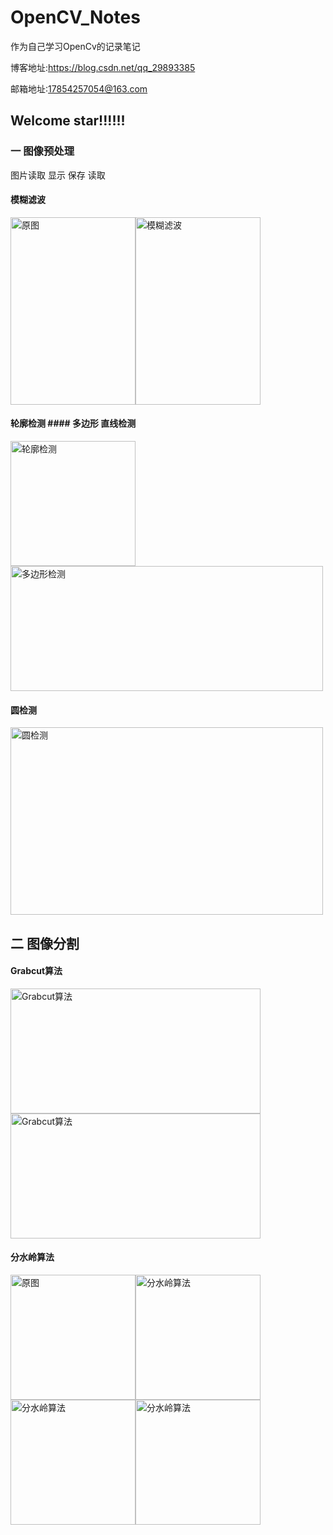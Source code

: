 # OpenCV_Notes
作为自己学习OpenCv的记录笔记

博客地址:https://blog.csdn.net/qq_29893385

邮箱地址:17854257054@163.com


## Welcome star!!!!!!

### 一 图像预处理

图片读取 显示 保存 读取 

#### 模糊滤波  
<img src="https://github.com/RenDong3/OpenCV_Notes/blob/master/1_Image%20processing/Images/person.jpg" width = "200" height = "300" alt="原图" /><img src="https://github.com/RenDong3/OpenCV_Notes/blob/master/1_Image%20processing/output_images/5.png" width = "200" height = "300" alt="模糊滤波" />

#### 轮廓检测 #### 多边形 直线检测

<img src="https://github.com/RenDong3/OpenCV_Notes/blob/master/1_Image%20processing/output_images/7.png" width = "200" height = "200" alt="轮廓检测" /><img src="https://github.com/RenDong3/OpenCV_Notes/blob/master/1_Image%20processing/output_images/8.png" width = "500" height = "200" alt="多边形检测" />

#### 圆检测

<img src="https://github.com/RenDong3/OpenCV_Notes/blob/master/1_Image%20processing/output_images/10.png" width = "500" height = "300" alt="圆检测" />

## 二 图像分割 

#### Grabcut算法  
<img src="https://github.com/RenDong3/OpenCV_Notes/blob/master/2_Image%20segmentation/imges/ouc.jpg" width = "400" height = "200" alt="Grabcut算法" /><img src="https://github.com/RenDong3/OpenCV_Notes/blob/master/2_Image%20segmentation/output/2.png" width = "400" height = "200" alt="Grabcut算法" />

#### 分水岭算法

<img src="https://github.com/RenDong3/OpenCV_Notes/blob/master/2_Image%20segmentation/imges/1.jpg" width = "200" height = "200" alt="原图" /><img src="https://github.com/RenDong3/OpenCV_Notes/blob/master/2_Image%20segmentation/output/5.png" width = "200" height = "200" alt="分水岭算法" /><img src="https://github.com/RenDong3/OpenCV_Notes/blob/master/2_Image%20segmentation/output/3.png" width = "200" height = "200" alt="分水岭算法" /><img src="https://github.com/RenDong3/OpenCV_Notes/blob/master/2_Image%20segmentation/output/4.png" width = "200" height = "200" alt="分水岭算法" />



